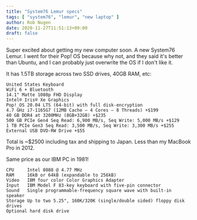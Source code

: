 ```yaml
---
title: "System76 Lemur specs"
tags: [ "system76", "lemur", "new laptop" ]
author: Rob Nugen
date: 2020-11-27T11:51:13+09:00
draft: false
---
```


Super excited about getting my new computer soon.  A new System76
Lemur.  I went for their Pop! OS because why not, and they said it's
better than Ubuntu, and I can probably just overwrite the OS if I
don't like it.

It has 1.5TB storage across two SSD drives, 40GB RAM, etc:


    United States Keyboard
    WiFi 6 + Bluetooth
    14.1" Matte 1080p FHD Display
    Intel® Iris® Xe Graphics
    Pop!_OS 20.04 LTS (64-bit) with full disk-encryption
    4.7 GHz i7-1165G7 (12MB Cache – 4 Cores – 8 Threads) +$199
    40 GB DDR4 at 3200MHz (8GB+32GB) +$235
    500 GB PCIe Gen4 Seq Read: 6,900 MB/s, Seq Write: 5,000 MB/s +$129
    1 TB PCIe Gen3 Seq Read: 3,500 MB/s, Seq Write: 3,300 MB/s +$255
    External USB DVD-RW Drive +$55

Total is ~$2500 including tax and shipping to Japan.  Less than my
MacBook Pro in 2012.

Same price as our IBM PC in 1981!

    CPU 	Intel 8088 @ 4.77 MHz
    RAM 	16kB or 64kB (expandable to 256kB)
    Video 	IBM four color Color Graphics Adapter
    Input 	IBM Model F 83-key keyboard with five-pin connector
    Sound 	Single programmable-frequency square wave with built-in speaker
    Storage Up to two 5.25", 160K/320K (single/double sided) floppy disk drives
    Optional hard disk drive
